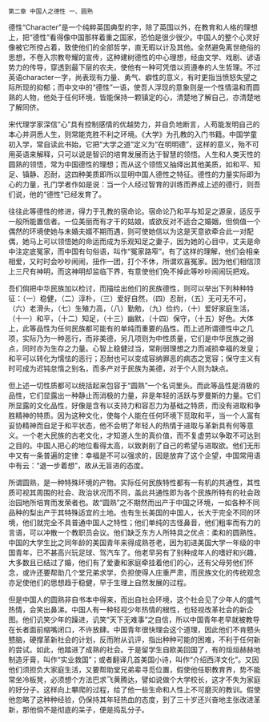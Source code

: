     第二章 中国人之德性 一、圆熟 

   德性“Character”是一个纯粹英国典型的字，除了英国以外，在教育和人格的理想上，把“德性”看得像中国那样着重之国家，恐怕是很少很少。中国人的整个心灵好像被它所控占着，致使他们的全部哲学，直无暇以计及其他。全然避免离世绝俗的思想，不卷入宗教夸耀的宣传，这种建树德性的中心理想，经由文学、戏剧、谚语势力的传导，穿透到最下层的农夫，使他有一种可凭借以资遵奉的人生哲理。不过英语character一字，尚表现有力量、勇气、癖性的意义，有时更指当愤怒失望之际所现的抑郁；而中文中的“德性”一语，使吾人浮现的意象则是一个性情温和而圆熟的人物，他处于任何环境，皆能保持一颗镇定的心，清楚地了解自己，亦清楚地了解同侪。

   宋代理学家深信“心”具有控制感情的优越势力，并自负地断言，人苟能发明自己的本心并洞悉人生，则常能克胜不利之环境。《大学》为孔教的入门书籍。中国学童初入学，常自读此书始，它把“大学之道”定义为“在明明德”，这样的意义，殆不可用英语来解释，只可以说是智识的培育发展而达于智慧的领悟。人生和人类天性的圆熟的领悟，常为中国德性的理想；而从这个领悟又抽绎出其他美质，如和平、知足、镇静、忍耐，这四种美质即所以显明中国人德性之特征。德性的力量实际即为心的力量，孔门学者作如是说：当一个人经过智育的训练而养成上述的德行，则吾们说，他的“德性”已经发育了。

   往往此等德性的修进，得力于孔教的宿命论。宿命论乃和平与知足之源泉，适反乎一般所能置信者。一位美丽而有才干的姑娘，或欲反对不适合之婚姻，但倘值一个偶然的环境使她与未婚夫婿不期而遇，则可使她信以为这是天意欲牵合此一对配偶，她马上可以领悟她的命运而成为乐观知足之妻子，因为她的心目中，丈夫是命中注定底冤家，而中国有句俗语，叫作“冤家路窄”。有了这样的理解，他们会相亲相爱，又时时会吵吵闹闹，扭作一团，打个不休，所谓欢喜冤家。因为他们相信顶上三尺有神明，而这神明却监临下界，有意使他们免不掉此等吵吵闹闹玩把戏。

   吾们倘把中华民族加以检讨，而描绘出他们的民族德性，则可以举出下列种种特征：（一）稳健，（二）淳朴，（三）爱好自然，（四）忍耐，（五）无可无不可，（六）老滑头，（七）生殖力高，（八）勤勉，（九）俭约，（十）爱好家庭生活，（十一）和平，（十二）知足，（十三）幽默，（十四）保守，（十五）好色。大体上，此等品性为任何民族都可能有的单纯而重要的品性。而上述所谓德性中之几项，实际乃为一种恶行，而非美德，另几项则为中性质量，它们是中华民族之弱点，同时亦为生存之力量。心智上稳健过当，常削弱理想之力而减损幸福的发皇；和平可以转化为懦怯的恶行；忍耐也可以变成容纳罪恶的病态之宽容；保守主义有时可成为迟钝怠惰之别名，而多产对于民族为美德，对于个人则为缺点。

   但上述一切性质都可以统括起来包容于“圆熟”一个名词里头。而此等品性是消极的品性，它们显露出一种静止而消极的力量，非是年轻的活跃与罗曼斯的力量。它们所显露的文化品性，好像是含有以支持力和容忍力为基础之特质，而没有进取和争胜精神的特质。因为这种文化，使每个人能在任何环境下觅取和平，当一个人富有妥协精神而自足于和平状态，他不会明了年轻人的热情于进取与革新具有何等意义。一个老大民族的古老文化，才知道人生的真价值，而不复虚劳以争取不可达到之目的。中国人把心的地位看得太高，以致剥削了自己的希望与进取欲。他们无形中又有一条普遍的定律：幸福是不可以强求的，因是放弃了这个企望，中国常用语中有云：“退一步着想”，故从无盲进的态度。

   所谓圆熟，是一种特殊环境的产物。实际任何民族特性都有一有机的共通性，其性质可视其周围的社会、政治状况而不同，盖此共通性即为各个民族所特有的社会政治园地所培育而发荣者也。故“圆熟”之不期然而出产于中国之环境，一如各种不同品种的梨出产于其特殊适宜的土地。也有生长美国的中国人，长大于完全不同的环境，他们就完全不具普通中国人之特性；他们单纯的古怪鼻音，他们粗率而有力的言语，可以冲散一个教职员会议。他们缺乏东方人所特具之优点：柔和的圆熟性。中国的大学生比之同年龄的美国青年来得成熟苍老，因为初进美国大学一年级的中国青年，已不甚高兴玩足球、驾汽车了。他老早另有了别种成年人的嗜好和兴趣，大多数且已结过了婚，他们有了爱妻和家庭牵挂着他们的心，还有父母劳他们怀念，或许还要帮助几个堂兄弟求学，负担使得人庄重严肃，而民族文化的传统观念亦足使他们的思想趋于稳健，早于生理上自然发展的过程。

   但是中国人的圆熟非自书本中得来，而出自社会环境，这个社会见了少年人的盛气热情，会笑出鼻涕。中国人有一种轻视少年热情的根性，也轻视改革社会的新企图。他们讥笑少年的躁进，讥笑“天下无难事”之自信，所以中国青年老早就被教导在长者面前缩嘴闭口，不许放肆。中国青年很快理会这个道理，因此他们不肯戆头戆脑，硬撑革新社会的计划，反而附从讥评，指出种种可能的困难，不利于任何新的尝试。如此，他踏进了成熟的社会。于是留学生自欧美回国了，有的烜烜赫赫地制造牙膏，叫作“实业救国”；或者翻译几首美国小诗，叫作“介绍西洋文化”。又因他们须担负大家庭生活，又要帮助堂兄弟辈寻觅位置，假使他任职教育界，势不能常坐冷板凳，必须想个方法巴求飞黄腾达，譬如说做个大学校长，这才不失为家庭的好分子。这样向上攀爬的过程，给了他一些生命和人性上不可磨灭的教训。假使他忽略了这种种经验，仍保持其年轻热血的态度，到了三十岁还兴奋地主张改进革新，那他倘不是彻底的呆子，便是捣乱分子。

